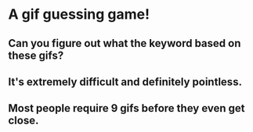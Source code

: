 # A gif guessing game!

## Can you figure out what the keyword based on these gifs?

## It's extremely difficult and definitely pointless.

## Most people require 9 gifs before they even get close.